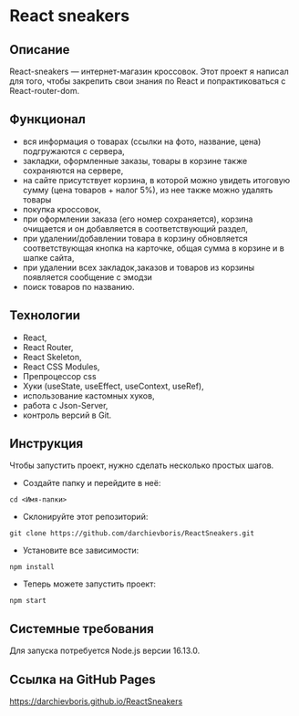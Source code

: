 # React sneakers

## Описание

React-sneakers — интернет-магазин кроссовок. Этот проект я написал для того, чтобы закрепить свои знания по React и попрактиковаться с React-router-dom.

## Функционал

- вся информация о товарах (ссылки на фото, название, цена) подгружаются с сервера,
- закладки, оформленные заказы, товары в корзине также сохраняются на сервере,
- на сайте присутствует корзина, в которой можно увидеть итоговую сумму (цена товаров + налог 5%), из нее также можно удалять товары
- покупка кроссовок,
- при оформлении заказа (его номер сохраняется), корзина очищается и он добавляется в соответствующий раздел,
- при удалении/добавлении товара в корзину обновляется соответствующая кнопка на карточке, общая сумма в корзине и в шапке сайта,
- при удалении всех закладок,заказов и товаров из корзины появляется сообщение с эмодзи
- поиск товаров по названию.

## Технологии

- React,
- React Router,
- React Skeleton,
- React CSS Modules,
- Препроцессор css
- Хуки (useState, useEffect, useContext, useRef),
- использование кастомных хуков,
- работа с Json-Server,
- контроль версий в Git.

## Инструкция

Чтобы запустить проект, нужно сделать несколько простых шагов.

- Создайте папку и перейдите в неё:

```
cd <Имя-папки>
```

- Склонируйте этот репозиторий:

```
git clone https://github.com/darchievboris/ReactSneakers.git
```

- Установите все зависимости:

```
npm install
```

- Теперь можете запустить проект:

```
npm start 
```

## Системные требования

Для запуска потребуется Node.js версии 16.13.0.

## Ссылка на GitHub Pages

https://darchievboris.github.io/ReactSneakers
